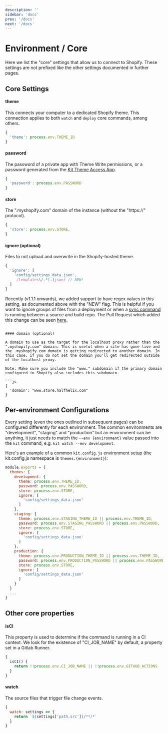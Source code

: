```yaml
---
description: ''
sidebar: 'docs'
prev: '/docs'
next: '/docs'
---
```


# Environment / Core

Here we list the "core" settings that allow us to connect to Shopify. These settings are not prefixed like the other settings documented in further pages.

## Core Settings

#### theme

This connects your computer to a dedicated Shopify theme. This connection applies to both `watch` and `deploy` core commands, among others.

```js
{
  'theme': process.env.THEME_ID
}
```

#### password

The password of a private app with Theme Write permissions, or a password generated from the [Kit Theme Access App](https://apps.shopify.com/theme-kit-access).

```js
{
  'password': process.env.PASSWORD
}
```

#### store

The ".myshopify.com" domain of the instance (without the "https://" protocol).

```js
{
  'store': process.env.STORE,
}
```

#### ignore (optional)

Files to not upload and overwrite in the Shopify-hosted theme.

```js
{
  'ignore': [
    'config/settings_data.json',
     /templates\/.*[.]json/ // NEW!
  ]
}
```

Recently (v1.1.1 onwards), we added support to have regex values in this setting, as documented above with the "NEW" flag. This is helpful if you want to ignore groups of files from a deployment or when a [sync command](http://localhost:8081/docs/repo-sync/#relevant-commands) is running between a source and build repo. The Pull Request which added this change can be seen [here](https://github.com/halfhelix/Kit/pull/20).

````

#### domain (optional)

A domain to use as the target for the localhost proxy rather than the ".myshopify.com" domain. This is useful when a site has gone live and the .myshopify.com domain is getting redirected to another domain. In this case, if you do not set the domain you'll get redirected outside of the localhost proxy.

Note: Make sure you include the "www." subdomain if the primary domain configured in Shopify also includes this subdomain.

```js
{
  'domain': "www.store.halfhelix.com"
}
````

## Per-environment Configurations

Every setting (even the ones outlined in subsequent pages) can be configured differently for each environment. The common environments are "development", "staging" and "production" but an environment can be anything, it just needs to match the `--env {environment}` value passed into the `kit` command, e.g. `kit watch --env development`.

Here's an example of a common `kit.config.js` environment setup (the kit.config.js namespace is `themes.{environment}`):

```js
module.exports = {
  themes: {
    development: {
      theme: process.env.THEME_ID,
      password: process.env.PASSWORD,
      store: process.env.STORE,
      ignore: [
        'config/settings_data.json'
      ]
    },
    staging: {
      theme: process.env.STAGING_THEME_ID || process.env.THEME_ID,
      password: process.env.STAGING_PASSWORD || process.env.PASSWORD,
      store: process.env.STORE,
      ignore: [
        'config/settings_data.json'
      ]
    },
    production: {
      theme: process.env.PRODUCTION_THEME_ID || process.env.THEME_ID,
      password: process.env.PRODUCTION_PASSWORD || process.env.PASSWORD,
      store: process.env.STORE,
      ignore: [
        'config/settings_data.json'
      ]
    }
  }
  ...
}
```

## Other core properties

#### isCI

This property is used to determine if the command is running in a CI context. We look for the existence of "CI_JOB_NAME" by default, a property set in a Gitlab Runner.

```js
{
  isCI() {
    return !!process.env.CI_JOB_NAME || !!process.env.GITHUB_ACTIONS
  }
}
```

#### watch

The source files that trigger file change events.

```js
{
  watch: settings => {
    return `${settings['path.src']}/**/*`
  }
}
```
